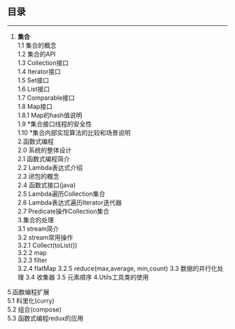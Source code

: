 ## 目录
---
1. **集合**  
1.1 集合的概念  
1.2 集合的API    
1.3 Collection接口    
1.4 Iterator接口    
1.5 Set接口    
1.6 List接口    
1.7 Comparable接口    
1.8 Map接口    
1.8.1 Map的hash值说明  
1.9 \*集合接口线程的安全性  
1.10 \*集合内部实现算法的比较和场景说明  
2.函数式编程  
2.0 系统的整体设计  
2.1 函数式编程简介  
2.2 Lambda表达式介绍  
2.3 闭包的概念  
2.4 函数式接口(java)  
2.5 Lambda遍历Collection集合  
2.6 Lambda表达式遍历Iterator迭代器  
2.7 Predicate操作Collection集合  
3.集合的处理  
3.1 stream简介  
3.2 stream常用操作  
3.2.1 Collect(toList())  
3.2.2 map  
3.2.3 filter  
3.2.4 flatMap
3.2.5 reduce(max,average, min,count)
3.3 数据的并行化处理
3.4 收集器
3.5 元素顺序
4.Utils工具类的使用
  
5.函数编程扩展  
5.1 科里化(curry)  
5.2 组合(compose)  
5.3 函数式编程redux的应用  

